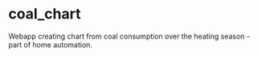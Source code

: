 # coal_chart
Webapp creating chart from coal consumption over the heating season - part of home automation.
